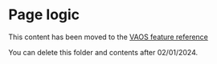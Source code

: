 # Page logic

This content has been moved to the [VAOS feature reference](../../feature-reference/README.md)

You can delete this folder and contents after 02/01/2024.